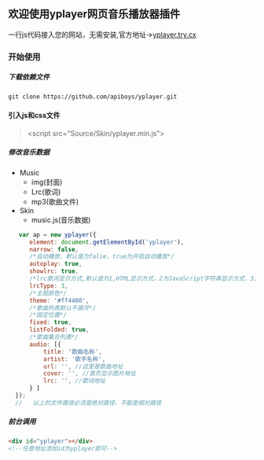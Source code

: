 ## 欢迎使用yplayer网页音乐播放器插件

一行js代码接入您的网站，无需安装,官方地址->[yplayer.try.cx](yplayer.try.cx)

### 开始使用

##### 下载依赖文件

```markdown
git clone https://github.com/apiboys/yplayer.git
```

#### 引入js和css文件

> <!--引入css-->
>
> <link rel="stylesheet" href="Source/Skin/yplayer.min.css">
>
> <!--引入js-->
>
> <script src="Source/Skin/yplayer.min.js"></script>

##### 修改音乐数据

- Music
  - img(封面)
  - Lrc(歌词)
  - mp3(歌曲文件)
- Skin
  - music.js(音乐数据)

```JavaScript
   var ap = new yplayer({
      element: document.getElementById('yplayer'),
      narrow: false,
      /*自动播放，默认值为false，true为开启自动播放*/
      autoplay: true,
      showlrc: true,
      /*lrc歌词显示方式,默认值为1,HTML显示方式，2为JavaScript字符串显示方式，3为lrc文件加载显示方式*/
      lrcType: 3,
      /*主题颜色*/
      theme: '#ff4400',
      /*歌曲列表默认不展开*/
      /*固定位置*/
      fixed: true,
      listFolded: true,
      /*歌曲集合列表*/
      audio: [{
          title: '歌曲名称',
          artist: '歌手名称',
          url: '', //这里是歌曲地址
          cover: '', //首页显示图片地址
          lrc: '', //歌词地址
      } ]
  });
  //   以上的文件路径必须是绝对路径，不能是相对路径
```

##### 前台调用

```html
<div id="yplayer"></div>
<!--任意地址添加id为yplayer即可-->
```


